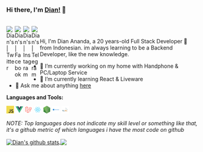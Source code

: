 ### Hi there, I'm [Dian!](https://dionannd.github.io) 👋

<br/>

<a href="https://twitter.com/dionannd">
  <img align="left" alt="Dian's | Twitter" width="22px" src="https://cdn.jsdelivr.net/npm/simple-icons@v3/icons/twitter.svg" />
</a>
<a href="https://www.facebook.com/dion.ananda/">
  <img align="left" alt="Dian's | Facebook" width="22px" src="https://cdn.jsdelivr.net/npm/simple-icons@v3/icons/facebook.svg" />
</a>
<a href="https://www.instagram.com/dionannd/">
  <img align="left" alt="Dian's | Instagram" width="22px" src="https://cdn.jsdelivr.net/npm/simple-icons@v3/icons/instagram.svg" />
</a>
<a href="https://www.telegram.com/dionannd/">
  <img align="left" alt="Dian's | Telegram" width="22px" src="https://cdn.jsdelivr.net/npm/simple-icons@v3/icons/telegram.svg" />
</a>

<br/>

Hi, I'm Dian Ananda, a 20 years-old Full Stack Developer 🚀 from Indonesian. im always learning to be a Backend Developer, like the new knowledge.

- 🔭 I’m currently working on my home with Handphone & PC/Laptop Service
- 🌱 I’m currently learning React & Liveware
- 💬 Ask me about anything [here](https://github.com/dionannd/dionannd/issues)

**Languages and Tools:**

<code><img height="20" src="https://raw.githubusercontent.com/github/explore/80688e429a7d4ef2fca1e82350fe8e3517d3494d/topics/javascript/javascript.png"></code>
<code><img height="20" src="https://raw.githubusercontent.com/github/explore/80688e429a7d4ef2fca1e82350fe8e3517d3494d/topics/vue/vue.png"></code>
<code><img height="20" src="https://raw.githubusercontent.com/github/explore/80688e429a7d4ef2fca1e82350fe8e3517d3494d/topics/laravel/laravel.png"></code>
<code><img height="20" src="https://raw.githubusercontent.com/github/explore/80688e429a7d4ef2fca1e82350fe8e3517d3494d/topics/react/react.png"></code>
<code><img height="20" src="https://raw.githubusercontent.com/github/explore/80688e429a7d4ef2fca1e82350fe8e3517d3494d/topics/nodejs/nodejs.png"></code>
<code><img height="20" src="https://raw.githubusercontent.com/github/explore/80688e429a7d4ef2fca1e82350fe8e3517d3494d/topics/windows/windows.png"></code>
<code><img height="20" src="https://raw.githubusercontent.com/github/explore/80688e429a7d4ef2fca1e82350fe8e3517d3494d/topics/mysql/mysql.png"></code>

*NOTE: Top languages does not indicate my skill level or something like that, it's a github metric of which languages i have the most code on github*

<a href="https://github.com/anuraghazra/github-readme-stats">
  <img align="center" src="https://github-readme-stats.anuraghazra1.vercel.app/api?username=dionannd&show_icons=true&include_all_commits=true&theme=radical" alt="Dian's github stats" />
</a>

<a href="https://github.com/dionannd/dionannd.github.io">
  <!-- Change the `github-readme-stats.anuraghazra1.vercel.app` to `github-readme-stats.vercel.app`  -->
  <img align="center" src="https://github-readme-stats.anuraghazra1.vercel.app/api/pin/?username=dionannd&repo=dionannd.github.io&theme=radical" />
</a>
